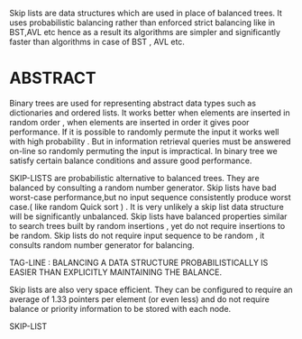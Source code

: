 <p>Skip lists are data structures which are used in place of balanced trees. It uses probabilistic balancing rather than enforced strict balancing like in BST,AVL etc hence as a result its algorithms are simpler and significantly faster than algorithms in case of BST , AVL etc.</p>
 
<h1>ABSTRACT</h1> 
<p>Binary trees are used for representing abstract data types such as dictionaries and ordered lists. It works better when elements are inserted in random order , when elements are inserted in order it gives poor performance. If it is possible to randomly permute the input it works well with high probability . But in information retrieval queries must be answered on-line so randomly permuting the input is impractical. In binary tree we satisfy certain balance conditions and assure good performance.</p>
 
<p>SKIP-LISTS are probabilistic alternative to balanced trees. They are balanced by consulting a random number generator. Skip lists have bad worst-case performance,but no input sequence consistently produce worst case.( like random Quick sort  ) . It is very unlikely a skip list data structure will be significantly unbalanced. Skip lists have balanced properties similar to search trees built by random insertions , yet do not require insertions to be random. Skip lists do not require input sequence to be random , it consults random number generator for balancing. </p>
 
<p>TAG-LINE : BALANCING A DATA STRUCTURE PROBABILISTICALLY IS EASIER THAN EXPLICITLY MAINTAINING THE BALANCE.</p>
 
<p>Skip lists are also very space efficient. They can be configured to require an average of 1.33 pointers per element (or even less) and do not require balance or priority information to be stored with each node.</p>
 
SKIP-LIST
